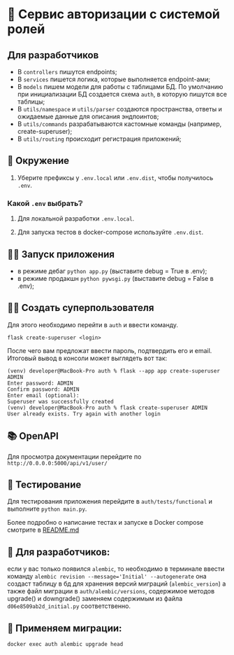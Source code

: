 # 🔐 Сервис авторизации с системой ролей

## Для разработчиков

- В `controllers` пишутся endpoints;
- В `services` пишется логика, которые выполняется endpoint-ами;
- В `models` пишем модели для работы с таблицами БД. 
  По умолчанию при инициализации БД создается схема `auth`, 
  в которую пишутся все таблицы;
- В `utils/namespace` и `utils/parser` создаются пространства, ответы и ожидаемые данные для описания эндпоинтов;
- В `utils/commands` разрабатываются кастомные команды (например, create-superuser);
- В `utils/routing` происходит регистрация приложений;

## 🔑 Окружение

1. Уберите префиксы у `.env.local` или `.env.dist`, 
   чтобы получилось `.env`.

### Какой `.env` выбрать❔

1. Для локальной разработки `.env.local`.

2. Для запуска тестов в docker-compose используйте `.env.dist`.

## 🏃‍♂️ Запуск приложения

- в режиме дебаг `python app.py` (выставите debug = True в .env);
- в режиме продакшн `python pywsgi.py` (выставите debug = False в .env);

## 🦸‍♂️ Создать суперпользователя

Для этого необходимо перейти в `auth` и ввести команду.
```commandline
flask create-superuser <login>
```
После чего вам предложат ввести пароль, подтвердить его и email. Итоговый вывод в консоли может выглядеть вот так:
```commandline
(venv) developer@MacBook-Pro auth % flask --app app create-superuser ADMIN
Enter password: ADMIN
Confirm password: ADMIN
Enter email (optional): 
Superuser was successfully created
(venv) developer@MacBook-Pro auth % flask create-superuser ADMIN 
User already exists. Try again with another login

```

## 📚 OpenAPI

Для просмотра документации перейдите по `http://0.0.0.0:5000/api/v1/user/` 


## 🧩 Тестирование

Для тестирования приложения перейдите в `auth/tests/functional` и выполните `python main.py`.

Более подробно о написание тестах и запуске в Docker compose смотрите в [README.md](https://github.com/DanielMorez/async-api-for-cinema/tree/dev/auth/tests#readme)


## 🧩 Для разработчиков:
если у вас только появился `alembic`, то необходимо в терминале ввести команду 
`alembic revision --message='Initial' --autogenerate`
она создаст таблицу в бд для хранения версий миграций (`alembic_version`)
а также файл миграции в `auth/alembic/versions`, содержимое методов upgrade() и downgrade() заменяем содержимым 
из файла `d06e8509ab2d_initial.py` соответственно.

## 🧩 Применяем миграции:
`docker exec auth alembic upgrade head`
